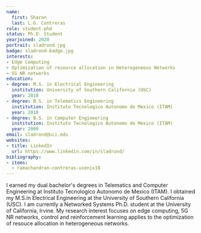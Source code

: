 ```yaml
---
name:
  first: Sharon 
  last: L.G. Contreras
role: student-phd
status: Ph.D. Student
yearjoined: 2020
portrait: sladrond.jpg
badge: sladrond-badge.jpg
interests:
- Edge Computing 
- Optimization of resource allocation in Heterogeneous Networks 
- 5G NR networks 
education:
- degree: M.S. in Electrical Engineering
  institution: University of Southern California (USC)
  year: 2018
- degree: B.S. in Telematics Engineering
  institution: Instituto Tecnologico Autonomo de Mexico (ITAM)
  year: 2010
- degree: B.S. in Computer Engineering 
  institution: Instituto Tecnologico Autonomo de Mexico (ITAM)
  year: 2009
email: sladrond@uci.edu
websites:
- title: LinkedIn
  url: https://www.linkedin.com/in/sladrond/
bibliography:
- items:
  - ramachandran-contreras-usenix18
---
```


I earned my dual bachelor's degrees in Telematics and Computer Engineering at Instituto Tecnologico Autonomo de Mexico (ITAM). I obtained my M.S.in Electrical Engineering at the University of Southern California (USC). I am currently a Networked Systems Ph.D. student at the University of California, Irvine. My research interest focuses on edge computing, 5G NR networks, control and reinforcement learning applies to the optimization of resouce allocation in heterogeneous networks. 


